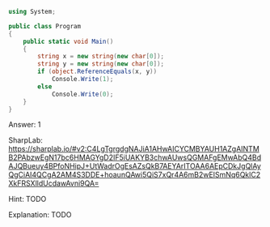 ```cs
using System;

public class Program
{
    public static void Main()
    {
        string x = new string(new char[0]);
        string y = new string(new char[0]);
        if (object.ReferenceEquals(x, y))
            Console.Write(1);
        else
            Console.Write(0);
    }
}
```

Answer: 1

SharpLab: https://sharplab.io/#v2:C4LgTgrgdgNAJiA1AHwAICYCMBYAUH1AZgAINTMB2PAbzwEgN17bc6HMAGYgD2IF5iUAKYB3chwAUwsQGMAFgEMwAbQ4BdAJQBueuy4BPfoNHipJ+UtWadrOgEsAZsQkB7AEYArITOAA6AEpCDkJgQlAyQgCiAI4QCgA2AM4S3DDE+hoaunQAwi5QiS7xQr4A6mB2wEISmNq6QklC2XkFRSXlldUcdawAvni9QA=

Hint:
TODO

Explanation:
TODO
